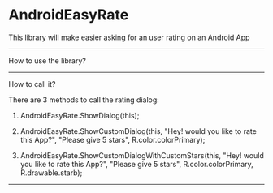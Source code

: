 # AndroidEasyRate

This library will make easier asking for an user rating on an Android App

--------------------
How to use the library?



--------------------
How to call it?

There are 3 methods to call the rating dialog:

1) AndroidEasyRate.ShowDialog(this);

2) AndroidEasyRate.ShowCustomDialog(this,
                "Hey! would you like to rate this App?",
                "Please give 5 stars",
                R.color.colorPrimary);

3) AndroidEasyRate.ShowCustomDialogWithCustomStars(this,
                "Hey! would you like to rate this App?",
                "Please give 5 stars",
                R.color.colorPrimary,
                R.drawable.starb);

--------------------
